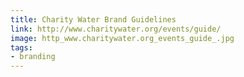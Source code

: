 ```yaml
---
title: Charity Water Brand Guidelines
link: http://www.charitywater.org/events/guide/
image: http_www.charitywater.org_events_guide_.jpg
tags:
- branding
---
```

